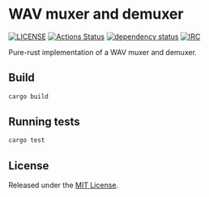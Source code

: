 # WAV muxer and demuxer

[![LICENSE](https://img.shields.io/badge/license-MIT-blue.svg)](LICENSE)
[![Actions Status](https://github.com/rust-av/wav/workflows/wav/badge.svg)](https://github.com/rust-av/wav/actions)
[![dependency status](https://deps.rs/repo/github/rust-av/wav/status.svg)](https://deps.rs/repo/github/rust-av/wav)
[![IRC](https://img.shields.io/badge/irc-%23rust--av-blue.svg)](http://webchat.freenode.net?channels=%23rust-av&uio=d4)

Pure-rust implementation of a WAV muxer and demuxer.

## Build

```bash
cargo build
```

## Running tests

```bash
cargo test
```

## License

Released under the [MIT License](LICENSE).
